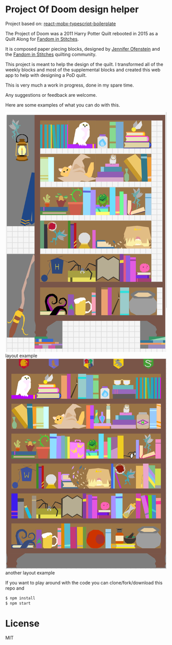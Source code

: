 # Project Of Doom design helper

Project based on: [react-mobx-typescript-boilerplate](https://github.com/rokoroku/react-mobx-typescript-boilerplate)

The Project of Doom was a 2011 Harry Potter Quilt rebooted in 2015 as a Quilt Along for 
[Fandom in Stitches](http://www.fandominstitches.com/2015/07/harry-potter-bookcase-quilt-along.html). 

It is composed paper piecing blocks, designed by 
[Jennifer Ofenstein](https://sewhooked.com) and the 
[Fandom in Stitches](http://www.fandominstitches.com) quilting community.

This project is meant to help the design of the quilt. 
I transformed all of the weekly blocks and most of the supplemental blocks and created this web app
to help with designing a PoD quilt. 

This is very much a work in progress, done in my spare time.

Any suggestions or feedback are welcome.

Here are some examples of what you can do with this.

![alt text](readme-images/layout1.png "layout example")
layout example
![alt text](readme-images/layout2.png "another layout example")
another layout example

If you want to play around with the code you can clone/fork/download this repo and
```
$ npm install
$ npm start
```
# License
MIT
